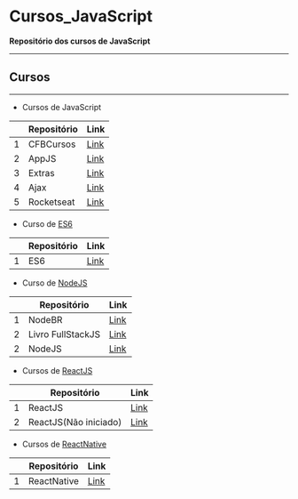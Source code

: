 # Cursos_JavaScript
**Repositório dos cursos de JavaScript**

-------

## Cursos

-------

+ Cursos de JavaScript

|   | Repositório          |  Link  |
| - | -------------------- |  ---------  |
| 1 | CFBCursos          | [Link](https://github.com/Rickecr/Cursos_JavaScript/tree/master/CFBCursos) |
| 2 | AppJS          | [Link](https://github.com/Rickecr/Cursos_JavaScript/tree/master/App_JS) |
| 3 | Extras          | [Link](https://github.com/Rickecr/Cursos_JavaScript/tree/master/Extras) |
| 4 | Ajax          | [Link](https://github.com/Rickecr/Cursos_JavaScript/tree/master/Ajax) |
| 5 | Rocketseat    | [Link](https://station.rocketseat.com.br/courses/starter/b6ac7701-5bdd-494c-84fa-990471fcf9f0#0/0) |

+ Curso de [ES6](https://station.rocketseat.com.br/courses/starter/e6100adf-08fb-4699-8567-b3690eb1cc21#0/0)

|   | Repositório          |  Link  |
| - | -------------------- |  ---------  |
| 1 | ES6                 | [Link](https://github.com/Rickecr/Cursos_JavaScript/tree/master/ES6) |

+ Curso de [NodeJS](https://cursos.nodebr.org/courses/448292/lectures/6941446)

|   | Repositório          |  Link  |
| - | -------------------- |  ---------  |
| 1 | NodeBR             | [Link](https://github.com/Rickecr/Cursos_JavaScript/tree/master/CursoNodeBR) |
| 2 | Livro FullStackJS  | [Link](https://github.com/Rickecr/Cursos_JavaScript/tree/master/LivroFullStackJS) |
| 2 | NodeJS             | [Link](https://github.com/Rickecr/Cursos_JavaScript/tree/master/NodeJS/node_api) |

+ Cursos de [ReactJS](https://station.rocketseat.com.br/courses/starter/904ad905-42b9-45da-a21d-58bc7c74267b)

|   | Repositório          |  Link  |
| - | -------------------- |  ---------  |
| 1 | ReactJS          | [Link](https://github.com/Rickecr/Cursos_JavaScript/tree/master/ReactJS/huntweb) |
| 2 | ReactJS(Não iniciado) | [Link](https://github.com/Rickecr/Cursos_JavaScript/tree/master/LivroFullStackJS) |

+ Cursos de [ReactNative](https://station.rocketseat.com.br/courses/starter/2b9c4d13-e243-4cbe-9fa2-545ca6dce1b3)

|   | Repositório          |  Link  |
| - | -------------------- |  ---------  |
| 1 | ReactNative         | [Link](https://github.com/Rickecr/Cursos_JavaScript/tree/master/ReactNative/) |
